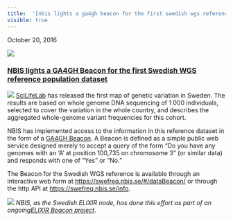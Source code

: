 ```yaml
---
title:  '[nbis lights a ga4gh beacon for the first swedish wgs reference population dataset](<> "permalink for nbis lights a ga4gh beacon for the first swedish wgs reference population dataset")'
visible: true
---
```

    

October 20, 2016

[![](/assets/img/logos/icon-share-twitter.png)](<https://twitter.com/share?url=https://nbis.se/news/2016/10/20/beacon/> "Tweet it!")

###  [NBIS lights a GA4GH Beacon for the first Swedish WGS reference population dataset](<> "Permalink for NBIS lights a GA4GH Beacon for the first Swedish WGS reference population dataset")

[ ![](/assets/img/logos/beacon.png)](<https://genomicsandhealth.org/work-products-demonstration-projects/beacon-project-0>) [SciLifeLab](<https://www.scilifelab.se/>) has released the first map of genetic variation in Sweden. The results are based on whole genome DNA sequencing of 1 000 individuals, selected to cover the variation in the whole country, and describes the aggregated whole-genome variant frequencies for this cohort. 

NBIS has implemented access to the information in this reference dataset in the form of a [GA4GH Beacon](<https://genomicsandhealth.org/work-products-demonstration-projects/beacon-project-0>). A Beacon is defined as a simple public web service designed merely to accept a query of the form “Do you have any genomes with an ‘A’ at position 100,735 on chromosome 3” (or similar data) and responds with one of “Yes” or “No.”

The Beacon for the Swedish WGS reference is available through an interactive web form at <https://swefreq.nbis.se/#/dataBeacon/> or through the http API at <https://swefreq.nbis.se/info>.

![](/assets/img/logos/elixir_sweden_white_background.png) _NBIS, as the Swedish ELIXIR node, has done this effort as part of an ongoing[ELIXIR Beacon project](<https://www.elixir-europe.org/about/implementation-studies/ga4gh-beacon-project>)_. 
